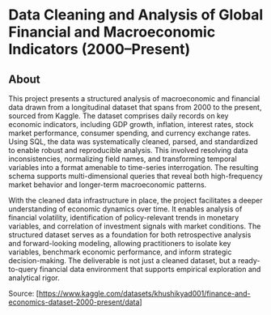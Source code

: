 # Data Cleaning and Analysis of Global Financial and Macroeconomic Indicators (2000–Present)

## About

This project presents a structured analysis of macroeconomic and financial data drawn from a longitudinal dataset that spans from 2000 to the present, sourced from Kaggle. The dataset comprises daily records on key economic indicators, including GDP growth, inflation, interest rates, stock market performance, consumer spending, and currency exchange rates. Using SQL, the data was systematically cleaned, parsed, and standardized to enable robust and reproducible analysis. This involved resolving data inconsistencies, normalizing field names, and transforming temporal variables into a format amenable to time-series interrogation. The resulting schema supports multi-dimensional queries that reveal both high-frequency market behavior and longer-term macroeconomic patterns.

With the cleaned data infrastructure in place, the project facilitates a deeper understanding of economic dynamics over time. It enables analysis of financial volatility, identification of policy-relevant trends in monetary variables, and correlation of investment signals with market conditions. The structured dataset serves as a foundation for both retrospective analysis and forward-looking modeling, allowing practitioners to isolate key variables, benchmark economic performance, and inform strategic decision-making. The deliverable is not just a cleaned dataset, but a ready-to-query financial data environment that supports empirical exploration and analytical rigor.

Source:
[https://www.kaggle.com/datasets/khushikyad001/finance-and-economics-dataset-2000-present/data]
